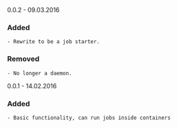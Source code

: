 0.0.2 - 09.03.2016
### Added
    - Rewrite to be a job starter.
### Removed
    - No longer a daemon.

0.0.1 - 14.02.2016
### Added
    - Basic functionality, can run jobs inside containers
